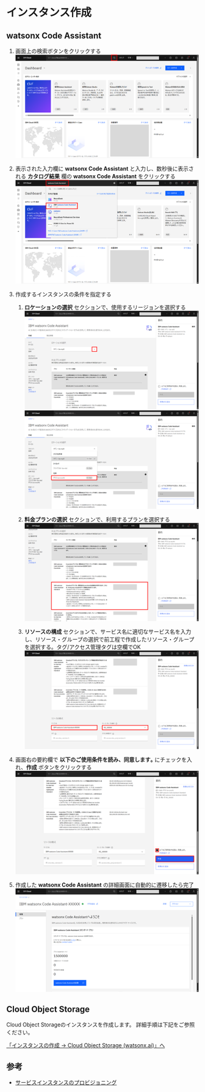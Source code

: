 # インスタンス作成

## watsonx Code Assistant

1. 画面上の検索ボタンをクリックする
![](./images/01_04_001.png)

1. 表示された入力欄に **watsonx Code Assistant** と入力し、数秒後に表示される **カタログ結果** 欄の **watsonx Code Assistant** をクリックする
![](./images/01_04_002.png)

1. 作成するインスタンスの条件を指定する
   
   1. **ロケーションの選択** セクションで、使用するリージョンを選択する
   ![](./images/01_04_003.png)
   ![](./images/01_04_004.png)

   1. **料金プランの選択** セクションで、利用するプランを選択する
   ![](./images/01_04_005.png)
    
   1. **リソースの構成** セクションで、サービス名に適切なサービス名を入力し、リソース・グループの選択で前工程で作成したリソース・グループを選択する。タグ/アクセス管理タグは空欄でOK
   ![](./images/01_04_006.png)

1. 画面右の要約欄で **以下のご使用条件を読み、同意します｡** にチェックを入れ、**作成** ボタンをクリックする
![](./images/01_04_007.png)

1. 作成した **watsonx Code Assistant** の詳細画面に自動的に遷移したら完了
![](./images/01_04_008.png)

## Cloud Object Storage

Cloud Object Storageのインスタンスを作成します。
詳細手順は下記をご参照ください。

[「インスタンスの作成 -> Cloud Object Storage (watsonx.ai)」へ](../../../watsonx-ai/01_instance/04_create_instance/) 


## 参考
- [サービスインスタンスのプロビジョニング](https://cloud.ibm.com/docs/watsonx-code-assistant?topic=watsonx-code-assistant-cloud-setup-wca#cloud-setup-wca-prereqs)